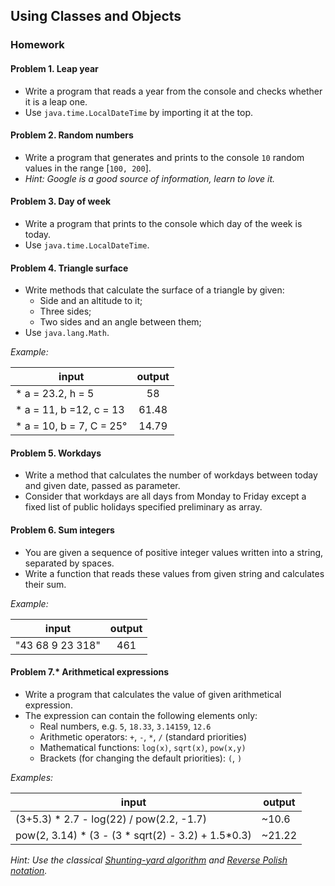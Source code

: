 ## Using Classes and Objects
### Homework

#### Problem 1. Leap year
*	Write a program that reads a year from the console and checks whether it is a leap one.
*	Use `java.time.LocalDateTime` by importing it at the top.

#### Problem 2. Random numbers
*	Write a program that generates and prints to the console `10` random values in the range [`100, 200`].
*	*Hint: Google is a good source of information, learn to love it.*

#### Problem 3. Day of week
*	Write a program that prints to the console which day of the week is today.
*	Use `java.time.LocalDateTime`.

#### Problem 4. Triangle surface
*	Write methods that calculate the surface of a triangle by given:
	*	Side and an altitude to it;
	*	Three sides;
	*	Two sides and an angle between them;
*	Use `java.lang.Math`.
	
_Example:_

|      input               | output  |
|--------------------------|:-------:|
| * a = 23.2, h = 5        |  58     |
| * a = 11, b =12, c = 13  |  61.48  |
| * a = 10, b = 7, C = 25° |  14.79  |

#### Problem 5. Workdays
*	Write a method that calculates the number of workdays between today and given date, passed as parameter.
*	Consider that workdays are all days from Monday to Friday except a fixed list of public holidays specified preliminary as array.

#### Problem 6. Sum integers
*	You are given a sequence of positive integer values written into a string, separated by spaces.
*	Write a function that reads these values from given string and calculates their sum.

_Example:_

|      input       | output |
|------------------|:------:|
| "43 68 9 23 318" | 461    |

#### Problem 7.* Arithmetical expressions
*	Write a program that calculates the value of given arithmetical expression.
*	The expression can contain the following elements only:
	*	Real numbers, e.g. `5`, `18.33`, `3.14159`, `12.6`
	*	Arithmetic operators: `+`, `-`, `*`, `/` (standard priorities)
	*	Mathematical functions: `log(x)`, `sqrt(x)`, `pow(x,y)`
	*	Brackets (for changing the default priorities): `(`, `)`

_Examples:_

|                        input                       | output |
|----------------------------------------------------|--------|
| (3+5.3) * 2.7 - log(22) / pow(2.2, -1.7)            | ~10.6  |
| pow(2, 3.14) * (3 - (3 * sqrt(2) - 3.2) + 1.5*0.3) | ~21.22 |

_Hint: Use the classical [Shunting-yard algorithm](http://en.wikipedia.org/wiki/Shunting-yard_algorithm) and [Reverse Polish notation](http://en.wikipedia.org/wiki/Reverse_Polish_notation)._